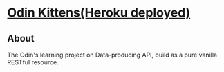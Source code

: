 # [Odin Kittens](https://www.theodinproject.com/courses/ruby-on-rails/lessons/apis?ref=lnav#project-1-building-a-simple-kittens-api)[(Heroku deployed)](https://ovsjazz-odin-kittens.herokuapp.com/)

## About
The Odin's learning project on Data-producing API, build as a pure vanilla RESTful resource.
